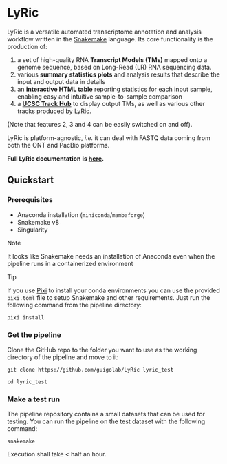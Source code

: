 # LyRic

LyRic is a versatile automated transcriptome annotation and analysis workflow written in the [Snakemake](https://snakemake.readthedocs.io/en/stable/) language. Its core functionality is the production of:

1. a set of high-quality RNA **Transcript Models (TMs)** mapped onto a genome sequence, based on Long-Read (LR) RNA sequencing data.
2. various **summary statistics plots** and analysis results that describe the input and output data in details
3. an **interactive HTML table** reporting statistics for each input sample, enabling easy and intuitive sample-to-sample comparison 
4. a **[UCSC Track Hub](http://genome.cse.ucsc.edu/goldenPath/help/hgTrackHubHelp.html)** to display output TMs, as well as various other tracks produced by LyRic.

(Note that features 2, 3 and 4 can be easily switched on and off).

LyRic is platform-agnostic, *i.e.* it can deal with FASTQ data coming from both the ONT and PacBio platforms.

**Full LyRic documentation is [here](https://guigolab.github.io/LyRic/documentation.html).**


## Quickstart

### Prerequisites

* Anaconda installation (`miniconda`/`mambaforge`) 
* Snakemake v8
* Singularity

> [!NOTE]  
> It looks like Snakemake needs an installation of Anaconda even when the pipeline runs in a containerized environment

> [!TIP]
> If you use [Pixi](https://pixi.sh/) to install your conda environments you can use the provided `pixi.toml` file to setup Snakemake and other requirements. Just run the following command from the pipeline directory:
>
> ```
> pixi install
> ```

### Get the pipeline

Clone the GitHub repo to the folder you want to use as the working directory of the pipeline and move to it:

```
git clone https://github.com/guigolab/LyRic lyric_test

cd lyric_test
```

### Make a test run

The pipeline repository contains a small datasets that can be used for testing. You can run the pipeline on the test dataset with the following command:

```
snakemake
```
Execution shall take < half an hour.
